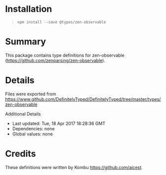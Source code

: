 # Installation
> `npm install --save @types/zen-observable`

# Summary
This package contains type definitions for zen-observable (https://github.com/zenparsing/zen-observable).

# Details
Files were exported from https://www.github.com/DefinitelyTyped/DefinitelyTyped/tree/master/types/zen-observable

Additional Details
 * Last updated: Tue, 18 Apr 2017 18:28:36 GMT
 * Dependencies: none
 * Global values: none

# Credits
These definitions were written by Kombu <https://github.com/aicest>.

